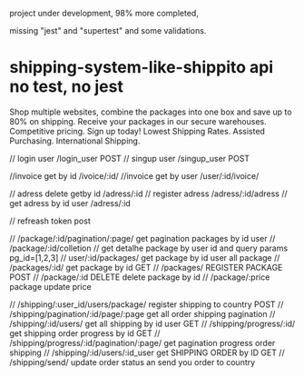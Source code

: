 project under development, 98% more completed,


missing "jest" and "supertest" and some validations.



# shipping-system-like-shippito api no test, no jest
Shop multiple websites, combine the packages into one box and save up to 80% on shipping. Receive your packages in our secure warehouses. Competitive pricing. Sign up today! Lowest Shipping Rates. Assisted Purchasing. International Shipping.



// login user /login_user POST
// singup user /singup_user POST



//invoice get by id /ivoice/:id/
//invoice get by user /user/:id/ivoice/

// adress delete getby id /adress/:id
// register adress /adress/:id/adress 
// get adress by id user /adress/:id

// refreash token post

// /package/:id/pagination/:page/ get pagination packages by id user
// /package/:id/colletion // get detalhe package by user id and query params pg_id=[1,2,3]
// user/:id/packages/ get package by id user all package
// /packages/:id/ get package by id GET
// /packages/ REGISTER PACKAGE POST
// /package/:id DELETE delete package by id
// /package/:price package update price

// /shipping/:user_id/users/package/ register shipping to country POST
// /shipping/pagination/:id/page/:page get all order shipping pagination
// /shipping/:id/users/ get all shipping by id user GET
// /shipping/progress/:id/ get shipping order progress by id GET
// /shipping/progress/:id/pagination/:page/ get pagination progress order shipping
// /shipping/:id/users/:id_user get SHIPPING ORDER by ID GET
// /shipping/send/ update order status an send you order to country
